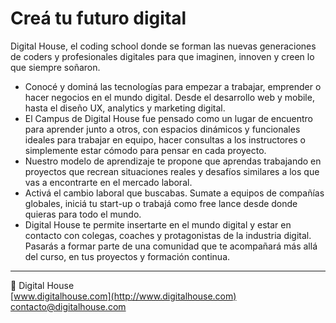 # Creá tu futuro digital

Digital House, el coding school donde se forman las nuevas generaciones de coders y profesionales digitales para que imaginen, innoven y creen lo que siempre soñaron.

- Conocé y dominá las tecnologías para empezar a trabajar, emprender o hacer negocios en el mundo digital. Desde el desarrollo web y mobile, hasta el diseño UX, analytics y marketing digital.
- El Campus de Digital House fue pensado como un lugar de encuentro para aprender junto a otros, con espacios dinámicos y funcionales ideales para trabajar en equipo, hacer consultas a los instructores o simplemente estar cómodo para pensar en cada proyecto.
- Nuestro modelo de aprendizaje te propone que aprendas trabajando en proyectos que recrean situaciones reales y desafíos similares a los que vas a encontrarte en el mercado laboral.
- Activá el cambio laboral que buscabas. Sumate a equipos de compañías globales, iniciá tu start-up o trabajá como free lance desde donde quieras para todo el mundo.
- Digital House te permite insertarte en el mundo digital y estar en contacto con colegas, coaches y protagonistas de la industria digital. Pasarás a formar parte de una comunidad que te acompañará más allá del curso, en tus proyectos y formación continua.

----
👾 Digital House<br>
[www.digitalhouse.com](http://www.digitalhouse.com)<br>
[contacto@digitalhouse.com](mailto:contacto@digitalhouse.com)
